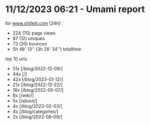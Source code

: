 # 11/12/2023 06:21 - Umami report
for www.shifeiti.com [24h] :

 - 224 (70) page views
 - 87 (12) uniques
 - 73 (20) bounces
 - 5h 46' 13'' (3h 26' 34'') totaltime


top 10 urls:
 - 51x [/blog/2022-12-09/]
 - 44x [/]
 - 42x [/blog/2023-01-12/]
 - 21x [/blog/2022-12-22/]
 - 18x [/blog/2022-05-07/]
 - 6x [/wiki/]
 - 5x [/about/]
 - 4x [/blog/2023-02-03/]
 - 4x [/blog/categories/]
 - 2x [/blog/2022-08-09/]


